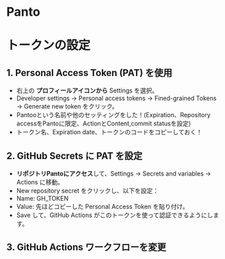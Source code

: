# Panto
# トークンの設定
## 1. Personal Access Token (PAT) を使用
- 右上の **プロフィールアイコンから** Settings を選択。
- Developer settings → Personal access tokens → Fined-grained Tokens → Generate new token をクリック。
- Pantooという名前や他のセッティングをした！(Expiration、Repository accessをPantoに限定、ActionとContent,commit statusを設定)
- トークン名、Expiration date、トークンのコードをコピーしておく！  

## 2. GitHub Secrets に PAT を設定
- **リポジトリPantoにアクセス**して、Settings → Secrets and variables → Actions に移動。
- New repository secret をクリックし、以下を設定：
- Name: GH_TOKEN
- Value: 先ほどコピーした Personal Access Token を貼り付け。
- Save して、GitHub Actions がこのトークンを使って認証できるようにします。  

## 3. GitHub Actions ワークフローを変更
